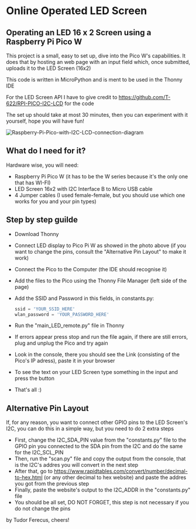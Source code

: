 # Online Operated LED Screen

## Operating an LED 16 x 2 Screen using a Raspberry Pi Pico W

This project is a small, easy to set up, dive into the Pico W's capabilities. It does that by hosting an web page with an input field which, once submitted, uploads it to the LED Screen (16x2)

This code is written in MicroPython and is ment to be used in the Thonny IDE

For the LED Screen API I have to give credit to https://github.com/T-622/RPI-PICO-I2C-LCD for the code

The set up should take at most 30 minutes, then you can experiment with it yourself, hope you will have fun!

![Raspberry-Pi-Pico-with-I2C-LCD-connection-diagram](https://github.com/TudorFerecus/Online-Operated-LED-Screen/assets/89069348/049763a3-e41d-4924-8e63-562550b22880)

## What do I need for it?

 Hardware wise, you will need:

* Raspberry Pi Pico W (it has to be the W series because it's the only one that has WI-FI)
* LED Screen 16x2 with I2C Interface
B to Micro USB cable
* 4 Jumper cables (I used female-female, but you should use which one works for you and your pin types)

## Step by step guilde

* Download Thonny
* Connect LED display to Pico Pi W as showed in the photo above (if you want to change the pins, consult the "Alternative Pin Layout" to make it work)
* Connect the Pico to the Computer (the IDE should recognise it)
* Add the files to the Pico using the Thonny File Manager (left side of the page)
* Add the SSID and Password in this fields, in constants.py:
  
  ``` python
  ssid = 'YOUR_SSID_HERE'
  wlan_password = 'YOUR_PASSWORD_HERE'

  ```
* Run the "main_LED_remote.py" file in Thonny
* If errors appear press stop and run the file again, if there are still errors, plug and unplug the Pico and try again
* Look in the console, there you should see the Link (consisting of the Pico's IP adress), paste it in your browser
* To see the text on your LED Screen type something in the input and press the button
* That's all :)

## Alternative Pin Layout

If, for any reason, you want to connect other GPIO pins to the LED Screen's I2C, you can do this in a simple way, but you need to do 2 extra steps
* First, change the I2C_SDA_PIN value from the "constants.py" file to the GPIO pin you connected to the SDA pin from the I2C and do the same for the I2C_SCL_PIN
* Then, run the "scan.py" file and copy the output from the console, that is the I2C's addres you will convert in the next step
* After that, go to https://www.rapidtables.com/convert/number/decimal-to-hex.html (or any other decimal to hex website) and paste the addres you got from the previous step
* Finally, paste the website's output to the I2C_ADDR in the "constants.py" file
* You should be all set, DO NOT FORGET, this step is not necessary if you do not change the pins



by Tudor Ferecus, cheers!
